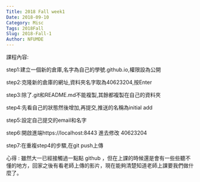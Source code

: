 ```yaml
---
Title: 2018 Fall week1
Date: 2018-09-10
Category: Misc
Tags: 2018Fall
Slug: 2018-Fall-1
Author: NFUMDE
---
```

課程內容:

step1:建立一個新的倉庫,名字為自己的學號.github.io,權限設為公開

step2:克隆新的倉庫的網址,資料夾名字取為40623204,按Enter

step3:除了.git和README.md不能複製,其餘都複製在自己的資料夾

step4:先看自己的狀態然後增加,再提交,推送的名稱為initial add

step5:設定自己提交的email和名字

step6:開啟進端https://localhost:8443 進去修改 40623204

step7:在重複step4的步驟,在git push上傳

心得 : 雖然大一已經接觸過一點點 github ，但在上課的時候還是會有一些些聽不懂的地方，回家之後有看老師上傳的影片，現在能夠清楚知道老師上課要我們做什麼了。

